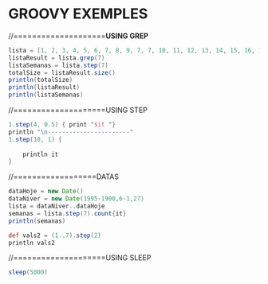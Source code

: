 # GROOVY EXEMPLES
//====================<b>USING GREP</b>
```groovy
lista = [1, 2, 3, 4, 5, 6, 7, 8, 9, 7, 7, 10, 11, 12, 13, 14, 15, 16, 17, 18, 19]
listaResult = lista.grep(7)
listaSemanas = lista.step(7)
totalSize = listaResult.size()
println(totalSize)
println(listaResult)
println(listaSemanas)
```
//====================USING STEP
```groovy
1.step(4, 0.5) { print "$it "}
println "\n-----------------------"
1.step(10, 1) { 
    
    println it
}
```
//==================DATAS
```groovy
dataHoje = new Date()
dataNiver = new Date(1995-1900,6-1,27)
lista = dataNiver..dataHoje
semanas = lista.step(7).count{it}
println(semanas)
```
```groovy
def vals2 = (1..7).step(2)
println vals2
```
//====================USING SLEEP
```groovy
sleep(5000)
```
